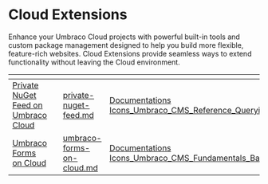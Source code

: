 # Cloud Extensions

Enhance your Umbraco Cloud projects with powerful built-in tools and custom package management designed to help you build more flexible, feature-rich websites. Cloud Extensions provide seamless ways to extend functionality without leaving the Cloud environment.

<table data-card-size="large" data-view="cards"><thead><tr><th></th><th></th><th data-hidden data-card-target data-type="content-ref"></th><th data-hidden data-card-cover data-type="files"></th></tr></thead><tbody><tr><td><a href="private-nuget-feed.md">Private NuGet Feed on Umbraco Cloud</a></td><td></td><td><a href="private-nuget-feed.md">private-nuget-feed.md</a></td><td><a href="../../.gitbook/assets/Documentations Icons_Umbraco_CMS_Reference_Querying_and_Models.png">Documentations Icons_Umbraco_CMS_Reference_Querying_and_Models.png</a></td></tr><tr><td><a href="umbraco-forms-on-cloud.md">Umbraco Forms on Cloud</a></td><td></td><td><a href="umbraco-forms-on-cloud.md">umbraco-forms-on-cloud.md</a></td><td><a href="../../.gitbook/assets/Documentations Icons_Umbraco_CMS_Fundamentals_Backoffice.png">Documentations Icons_Umbraco_CMS_Fundamentals_Backoffice.png</a></td></tr></tbody></table>
